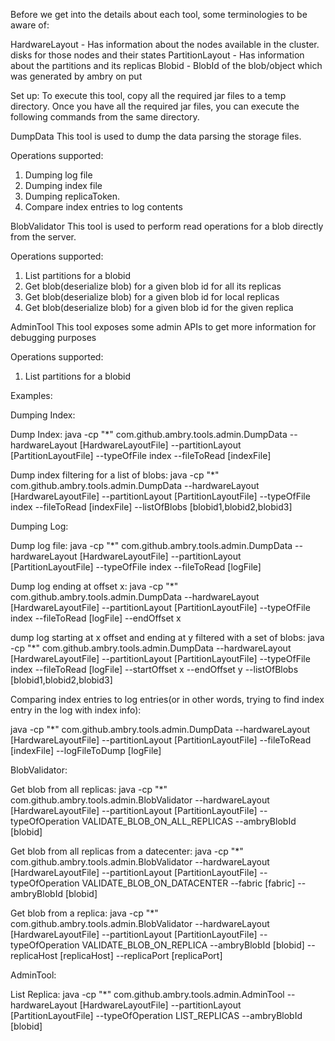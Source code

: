 Before we get into the details about each tool, some terminologies to be aware of:

HardwareLayout   - Has information about the nodes available in the cluster. disks for those nodes and their states
PartitionLayout  - Has information about the partitions and its replicas
Blobid           - BlobId of the blob/object which was generated by ambry on put


Set up:
To execute this tool, copy all the required jar files to a temp directory. Once you have all the required jar files,
you can execute the following commands from the same directory.


DumpData
This tool is used to dump the data parsing the storage files.
 
Operations supported:
1. Dumping log file
2. Dumping index file
3. Dumping replicaToken. 
4. Compare index entries to log contents

BlobValidator
This tool is used to perform read operations for a blob directly from the server. 

Operations supported:
1. List partitions for a blobid
2. Get blob(deserialize blob) for a given blob id for all its replicas
3. Get blob(deserialize blob) for a given blob id for local replicas
4. Get blob(deserialize blob) for a given blob id for the given replica

AdminTool
This tool exposes some admin APIs to get more information for debugging purposes

Operations supported:
1. List partitions for a blobid

Examples:

Dumping Index:

Dump Index:
java -cp "*" com.github.ambry.tools.admin.DumpData --hardwareLayout [HardwareLayoutFile]
 --partitionLayout [PartitionLayoutFile] --typeOfFile index --fileToRead [indexFile]

Dump index filtering for a list of blobs:
java -cp "*" com.github.ambry.tools.admin.DumpData --hardwareLayout [HardwareLayoutFile] --partitionLayout [PartitionLayoutFile]
--typeOfFile index --fileToRead [indexFile] --listOfBlobs [blobid1,blobid2,blobid3]

Dumping Log:

Dump log file:
java -cp "*" com.github.ambry.tools.admin.DumpData --hardwareLayout [HardwareLayoutFile]
--partitionLayout [PartitionLayoutFile] --typeOfFile index --fileToRead [logFile]

Dump log ending at offset x:
java -cp "*" com.github.ambry.tools.admin.DumpData
--hardwareLayout [HardwareLayoutFile] --partitionLayout [PartitionLayoutFile] --typeOfFile index
--fileToRead [logFile] --endOffset x

dump log starting at x offset and ending at y filtered with a set of blobs:
java -cp "*" com.github.ambry.tools.admin.DumpData
--hardwareLayout [HardwareLayoutFile] --partitionLayout [PartitionLayoutFile] --typeOfFile index
--fileToRead [logFile] --startOffset x --endOffset y --listOfBlobs [blobid1,blobid2,blobid3]

Comparing index entries to log entries(or in other words, trying to find index entry in the log with index info):

java -cp "*" com.github.ambry.tools.admin.DumpData
--hardwareLayout [HardwareLayoutFile] --partitionLayout [PartitionLayoutFile] --fileToRead [indexFile]
--logFileToDump [logFile]



BlobValidator:

Get blob from all replicas:
java -cp "*" com.github.ambry.tools.admin.BlobValidator --hardwareLayout [HardwareLayoutFile]
--partitionLayout [PartitionLayoutFile] --typeOfOperation VALIDATE_BLOB_ON_ALL_REPLICAS --ambryBlobId [blobid]

Get blob from all replicas from a datecenter:
java -cp "*" com.github.ambry.tools.admin.BlobValidator --hardwareLayout [HardwareLayoutFile]
--partitionLayout [PartitionLayoutFile] --typeOfOperation VALIDATE_BLOB_ON_DATACENTER --fabric [fabric]
--ambryBlobId [blobid]

Get blob from a replica:
java -cp "*" com.github.ambry.tools.admin.BlobValidator --hardwareLayout [HardwareLayoutFile]
--partitionLayout [PartitionLayoutFile] --typeOfOperation VALIDATE_BLOB_ON_REPLICA --ambryBlobId [blobid]
--replicaHost [replicaHost] --replicaPort [replicaPort]

AdminTool:

List Replica:
java -cp "*" com.github.ambry.tools.admin.AdminTool --hardwareLayout [HardwareLayoutFile]
--partitionLayout [PartitionLayoutFile] --typeOfOperation LIST_REPLICAS --ambryBlobId [blobid]





